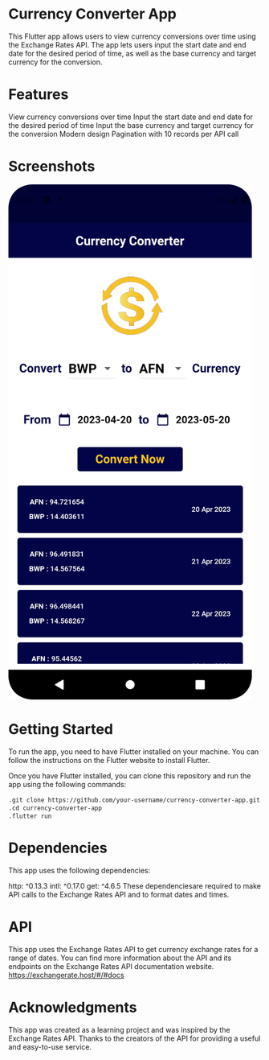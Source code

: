 # Currency Converter App
This Flutter app allows users to view currency conversions over time using the Exchange Rates API. The app lets users input the start date and end date for the desired period of time, as well as the base currency and target currency for the conversion.

# Features
View currency conversions over time
Input the start date and end date for the desired period of time
Input the base currency and target currency for the conversion
Modern design
Pagination with 10 records per API call

# Screenshots
![app_screen](https://github.com/shalabym970/currencies_conversion/blob/master/assets/images/app_screen.png)

# Getting Started
To run the app, you need to have Flutter installed on your machine. You can follow the instructions on the Flutter website to install Flutter.

Once you have Flutter installed, you can clone this repository and run the app using the following commands:

    .git clone https://github.com/your-username/currency-converter-app.git
    .cd currency-converter-app
    .flutter run


# Dependencies
This app uses the following dependencies:

http: ^0.13.3
intl: ^0.17.0
get: ^4.6.5
These dependenciesare required to make API calls to the Exchange Rates API and to format dates and times.

# API
This app uses the Exchange Rates API to get currency exchange rates for a range of dates. You can find more information about the API and its endpoints on the Exchange Rates API documentation website.
https://exchangerate.host/#/#docs

# Acknowledgments
This app was created as a learning project and was inspired by the Exchange Rates API. Thanks to the creators of the API for providing a useful and easy-to-use service.
